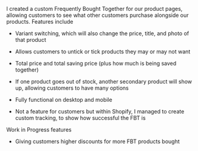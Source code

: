 I created a custom Frequently Bought Together for our product pages, allowing customers to see what other customers purchase alongside our products.
Features include
  - Variant switching, which will also change the price, title, and photo of that product
  - Allows customers to untick or tick products they may or may not want
  - Total price and total saving price (plus how much is being saved together)
  - If one product goes out of stock, another secondary product will show up, allowing customers to have many options
  - Fully functional on desktop and mobile
    
  - Not a feature for customers but within Shopify, I managed to create custom tracking, to show how successful the FBT is

Work in Progress features
  - Giving customers higher discounts for more FBT products bought
